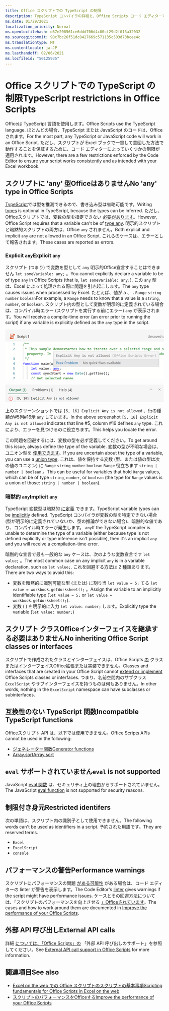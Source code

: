 ```yaml
---
title: Office スクリプトでの TypeScript の制限
description: TypeScript コンパイラの詳細と、Office Scripts コード エディターで使用されます。
ms.date: 01/29/2021
localization_priority: Normal
ms.openlocfilehash: d67e208561ce6ddd706d4c80cf29d2f013a32032
ms.sourcegitcommit: 98c7bc26f51dc8427669c571135c503d73bcee4c
ms.translationtype: MT
ms.contentlocale: ja-JP
ms.lasthandoff: 02/06/2021
ms.locfileid: "50125935"
---
```

# <a name="typescript-restrictions-in-office-scripts"></a><span data-ttu-id="b02d7-103">Office スクリプトでの TypeScript の制限</span><span class="sxs-lookup"><span data-stu-id="b02d7-103">TypeScript restrictions in Office Scripts</span></span>

<span data-ttu-id="b02d7-104">Officeは TypeScript 言語を使用します。</span><span class="sxs-lookup"><span data-stu-id="b02d7-104">Office Scripts use the TypeScript language.</span></span> <span data-ttu-id="b02d7-105">ほとんどの場合、TypeScript または JavaScript のコードは、Officeされます。</span><span class="sxs-lookup"><span data-stu-id="b02d7-105">For the most part, any TypeScript or JavaScript code will work in an Office Script.</span></span> <span data-ttu-id="b02d7-106">ただし、スクリプトが Excel ブックで一貫して意図した方法で動作することを保証するために、コード エディターによっていくつかの制限が適用されます。</span><span class="sxs-lookup"><span data-stu-id="b02d7-106">However, there are a few restrictions enforced by the Code Editor to ensure your script works consistently and as intended with your Excel workbook.</span></span>

## <a name="no-any-type-in-office-scripts"></a><span data-ttu-id="b02d7-107">スクリプトに 'any' 型Officeはありません</span><span class="sxs-lookup"><span data-stu-id="b02d7-107">No 'any' type in Office Scripts</span></span>

<span data-ttu-id="b02d7-108">[TypeScript](https://www.typescriptlang.org/docs/handbook/typescript-in-5-minutes.html)では型を推測できるので、書き込み型は省略可能です。</span><span class="sxs-lookup"><span data-stu-id="b02d7-108">Writing [types](https://www.typescriptlang.org/docs/handbook/typescript-in-5-minutes.html) is optional in TypeScript, because the types can be inferred.</span></span> <span data-ttu-id="b02d7-109">ただし、Officeスクリプトでは、変数の型を指定できない [必要があります](https://www.typescriptlang.org/docs/handbook/basic-types.html#any)。</span><span class="sxs-lookup"><span data-stu-id="b02d7-109">However, Office Script requires that a variable can't be of [type any](https://www.typescriptlang.org/docs/handbook/basic-types.html#any).</span></span> <span data-ttu-id="b02d7-110">明示的スクリプトと暗黙的スクリプトの両方は、Office `any` されません。</span><span class="sxs-lookup"><span data-stu-id="b02d7-110">Both explicit and implicit `any` are not allowed in an Office Script.</span></span> <span data-ttu-id="b02d7-111">これらのケースは、エラーとして報告されます。</span><span class="sxs-lookup"><span data-stu-id="b02d7-111">These cases are reported as errors.</span></span>

### <a name="explicit-any"></a><span data-ttu-id="b02d7-112">Explicit `any`</span><span class="sxs-lookup"><span data-stu-id="b02d7-112">Explicit `any`</span></span>

<span data-ttu-id="b02d7-113">スクリプト (つまり) で変数を型として `any` 明示的Office宣言することはできません `let someVariable: any;` 。</span><span class="sxs-lookup"><span data-stu-id="b02d7-113">You cannot explicitly declare a variable to be of type `any` in Office Scripts (that is, `let someVariable: any;`).</span></span> <span data-ttu-id="b02d7-114">この `any` 型は、Excel によって処理される際に問題を引き起こします。</span><span class="sxs-lookup"><span data-stu-id="b02d7-114">The `any` type causes issues when processed by Excel.</span></span> <span data-ttu-id="b02d7-115">たとえば、値が a 、 . `Range` `string` `number` `boolean`</span><span class="sxs-lookup"><span data-stu-id="b02d7-115">For example, a `Range` needs to know that a value is a `string`, `number`, or `boolean`.</span></span> <span data-ttu-id="b02d7-116">スクリプト内の型として変数が明示的に定義されている場合は、コンパイル時エラー (スクリプトを実行する前にエラー) `any` が表示されます。</span><span class="sxs-lookup"><span data-stu-id="b02d7-116">You will receive a compile-time error (an error prior to running the script) if any variable is explicitly defined as the `any` type in the script.</span></span>

![コード エディターのホバー テキスト内の明示的なメッセージ](../images/explicit-any-editor-message.png)

![コンソール ウィンドウでの明示的なエラー](../images/explicit-any-error-message.png)

<span data-ttu-id="b02d7-119">上のスクリーンショットでは `[5, 16] Explicit Any is not allowed` 、行の種類が#5列#16示 `any` しています。</span><span class="sxs-lookup"><span data-stu-id="b02d7-119">In the above screenshot `[5, 16] Explicit Any is not allowed` indicates that line #5, column #16 defines `any` type.</span></span> <span data-ttu-id="b02d7-120">これにより、エラーを見つけるのに役立ちます。</span><span class="sxs-lookup"><span data-stu-id="b02d7-120">This helps you locate the error.</span></span>

<span data-ttu-id="b02d7-121">この問題を回避するには、変数の型を必ず定義してください。</span><span class="sxs-lookup"><span data-stu-id="b02d7-121">To get around this issue, always define the type of the variable.</span></span> <span data-ttu-id="b02d7-122">変数の型が不明な場合は、ユニオン型を [使用できます](https://www.typescriptlang.org/docs/handbook/unions-and-intersections.html)。</span><span class="sxs-lookup"><span data-stu-id="b02d7-122">If you are uncertain about the type of a variable, you can use a [union type](https://www.typescriptlang.org/docs/handbook/unions-and-intersections.html).</span></span> <span data-ttu-id="b02d7-123">これは、値を保持する変数 (型、または値の型は次の値のユニオン) に `Range` `string` `number` `boolean` `Range` 役立ちます `string | number | boolean` 。</span><span class="sxs-lookup"><span data-stu-id="b02d7-123">This can be useful for variables that hold `Range` values, which can be of type `string`, `number`, or `boolean` (the type for `Range` values is a union of those: `string | number | boolean`).</span></span>

### <a name="implicit-any"></a><span data-ttu-id="b02d7-124">暗黙的 `any`</span><span class="sxs-lookup"><span data-stu-id="b02d7-124">Implicit `any`</span></span>

<span data-ttu-id="b02d7-125">TypeScript 変数型は暗黙的 [に定義](https://www.typescriptlang.org/docs/handbook/type-inference.html) できます。</span><span class="sxs-lookup"><span data-stu-id="b02d7-125">TypeScript variable types can be [implicitly](https://www.typescriptlang.org/docs/handbook/type-inference.html) defined.</span></span> <span data-ttu-id="b02d7-126">TypeScript コンパイラが変数の型を特定できない場合 (型が明示的に定義されていないか、型の推論ができない場合)、暗黙的な値であり、コンパイル時エラーが発生します。 `any`</span><span class="sxs-lookup"><span data-stu-id="b02d7-126">If the TypeScript compiler is unable to determine the type of a variable (either because type is not defined explicitly or type inference isn't possible), then it's an implicit `any` and you will receive a compilation-time error.</span></span>

<span data-ttu-id="b02d7-127">暗黙的な宣言で最も一般的な `any` ケースは、次のような変数宣言です `let value;` 。</span><span class="sxs-lookup"><span data-stu-id="b02d7-127">The most common case on any implicit `any` is in a variable declaration, such as `let value;`.</span></span> <span data-ttu-id="b02d7-128">これを回避する方法は 2 種類あります。</span><span class="sxs-lookup"><span data-stu-id="b02d7-128">There are two ways to avoid this:</span></span>

* <span data-ttu-id="b02d7-129">変数を暗黙的に識別可能な型 (または) に割り当 `let value = 5;` てる `let value = workbook.getWorksheet();` 。</span><span class="sxs-lookup"><span data-stu-id="b02d7-129">Assign the variable to an implicitly identifiable type (`let value = 5;` or `let value = workbook.getWorksheet();`).</span></span>
* <span data-ttu-id="b02d7-130">変数 ( ) を明示的に入力 `let value: number;` します。</span><span class="sxs-lookup"><span data-stu-id="b02d7-130">Explicitly type the variable (`let value: number;`)</span></span>

## <a name="no-inheriting-office-script-classes-or-interfaces"></a><span data-ttu-id="b02d7-131">スクリプト クラスOfficeインターフェイスを継承する必要はありません</span><span class="sxs-lookup"><span data-stu-id="b02d7-131">No inheriting Office Script classes or interfaces</span></span>

<span data-ttu-id="b02d7-132">スクリプトで作成されたクラスとインターフェイスは、Office Scripts [の](https://www.typescriptlang.org/docs/handbook/classes.html#inheritance) クラスまたはインターフェイスOffice拡張または実装できません。</span><span class="sxs-lookup"><span data-stu-id="b02d7-132">Classes and interfaces that are created in your Office Script cannot [extend or implement](https://www.typescriptlang.org/docs/handbook/classes.html#inheritance) Office Scripts classes or interfaces.</span></span> <span data-ttu-id="b02d7-133">つまり、名前空間内のサブクラス `ExcelScript` やサブインターフェイスを持つものは何もありません。</span><span class="sxs-lookup"><span data-stu-id="b02d7-133">In other words, nothing in the `ExcelScript` namespace can have subclasses or subinterfaces.</span></span>

## <a name="incompatible-typescript-functions"></a><span data-ttu-id="b02d7-134">互換性のない TypeScript 関数</span><span class="sxs-lookup"><span data-stu-id="b02d7-134">Incompatible TypeScript functions</span></span>

<span data-ttu-id="b02d7-135">Officeスクリプト API は、以下では使用できません。</span><span class="sxs-lookup"><span data-stu-id="b02d7-135">Office Scripts APIs cannot be used in the following:</span></span>

* [<span data-ttu-id="b02d7-136">ジェネレーター関数</span><span class="sxs-lookup"><span data-stu-id="b02d7-136">Generator functions</span></span>](https://developer.mozilla.org/docs/Web/JavaScript/Guide/Iterators_and_Generators#generator_functions)
* [<span data-ttu-id="b02d7-137">Array.sort</span><span class="sxs-lookup"><span data-stu-id="b02d7-137">Array.sort</span></span>](https://developer.mozilla.org/docs/Web/JavaScript/Reference/Global_Objects/Array/sort)

## <a name="eval-is-not-supported"></a><span data-ttu-id="b02d7-138">`eval` サポートされていません</span><span class="sxs-lookup"><span data-stu-id="b02d7-138">`eval` is not supported</span></span>

<span data-ttu-id="b02d7-139">JavaScript [eval 関数](https://developer.mozilla.org/docs/Web/JavaScript/Reference/Global_Objects/eval) は、セキュリティ上の理由からサポートされていません。</span><span class="sxs-lookup"><span data-stu-id="b02d7-139">The JavaScript [eval function](https://developer.mozilla.org/docs/Web/JavaScript/Reference/Global_Objects/eval) is not supported for security reasons.</span></span>

## <a name="restricted-identifers"></a><span data-ttu-id="b02d7-140">制限付き身元</span><span class="sxs-lookup"><span data-stu-id="b02d7-140">Restricted identifers</span></span>

<span data-ttu-id="b02d7-141">次の単語は、スクリプト内の識別子として使用できません。</span><span class="sxs-lookup"><span data-stu-id="b02d7-141">The following words can't be used as identifiers in a script.</span></span> <span data-ttu-id="b02d7-142">予約された用語です。</span><span class="sxs-lookup"><span data-stu-id="b02d7-142">They are reserved terms.</span></span>

* `Excel`
* `ExcelScript`
* `console`

## <a name="performance-warnings"></a><span data-ttu-id="b02d7-143">パフォーマンスの警告</span><span class="sxs-lookup"><span data-stu-id="b02d7-143">Performance warnings</span></span>

<span data-ttu-id="b02d7-144">スクリプトにパフォーマンスの問題 [がある可能性](https://wikipedia.org/wiki/Lint_(software)) がある場合は、コード エディターの linter が警告を表示します。</span><span class="sxs-lookup"><span data-stu-id="b02d7-144">The Code Editor's [linter](https://wikipedia.org/wiki/Lint_(software)) gives warnings if the script might have performance issues.</span></span> <span data-ttu-id="b02d7-145">ケースとその回避方法については、「スクリプトのパフォーマンスを向上させる [」Officeされています](web-client-performance.md)。</span><span class="sxs-lookup"><span data-stu-id="b02d7-145">The cases and how to work around them are documented in [Improve the performance of your Office Scripts](web-client-performance.md).</span></span>

## <a name="external-api-calls"></a><span data-ttu-id="b02d7-146">外部 API 呼び出し</span><span class="sxs-lookup"><span data-stu-id="b02d7-146">External API calls</span></span>

<span data-ttu-id="b02d7-147">詳細 [については、「Office Scripts」の](external-calls.md) 「外部 API 呼び出しのサポート」を参照してください。</span><span class="sxs-lookup"><span data-stu-id="b02d7-147">See [External API call support in Office Scripts](external-calls.md) for more information.</span></span>

## <a name="see-also"></a><span data-ttu-id="b02d7-148">関連項目</span><span class="sxs-lookup"><span data-stu-id="b02d7-148">See also</span></span>

* [<span data-ttu-id="b02d7-149">Excel on the web での Office スクリプトのスクリプトの基本事項</span><span class="sxs-lookup"><span data-stu-id="b02d7-149">Scripting fundamentals for Office Scripts in Excel on the web</span></span>](scripting-fundamentals.md)
* [<span data-ttu-id="b02d7-150">スクリプトのパフォーマンスをOfficeする</span><span class="sxs-lookup"><span data-stu-id="b02d7-150">Improve the performance of your Office Scripts</span></span>](web-client-performance.md)
